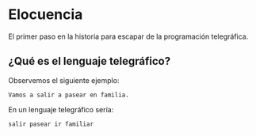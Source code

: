 # Elocuencia

El primer paso en la historia para escapar de la programación telegráfica.

## ¿Qué es el lenguaje telegráfico?

Observemos el siguiente ejemplo:

```
Vamos a salir a pasear en familia.
```

En un lenguaje telegráfico sería:

```
salir pasear ir familiar
```
